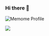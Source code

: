 ### Hi there 👋

![Memome Profile](https://memome-readme.herokuapp.com/v1/layout?id=jindo)

<a href="https://hits.seeyoufarm.com"><img src="https://hits.seeyoufarm.com/api/count/incr/badge.svg?url=https%3A%2F%2Fgithub.com%2Fmimseong&count_bg=%23030303&title_bg=%23555555&icon=&icon_color=%23FF6C6C&title=hits&edge_flat=false"/></a>
